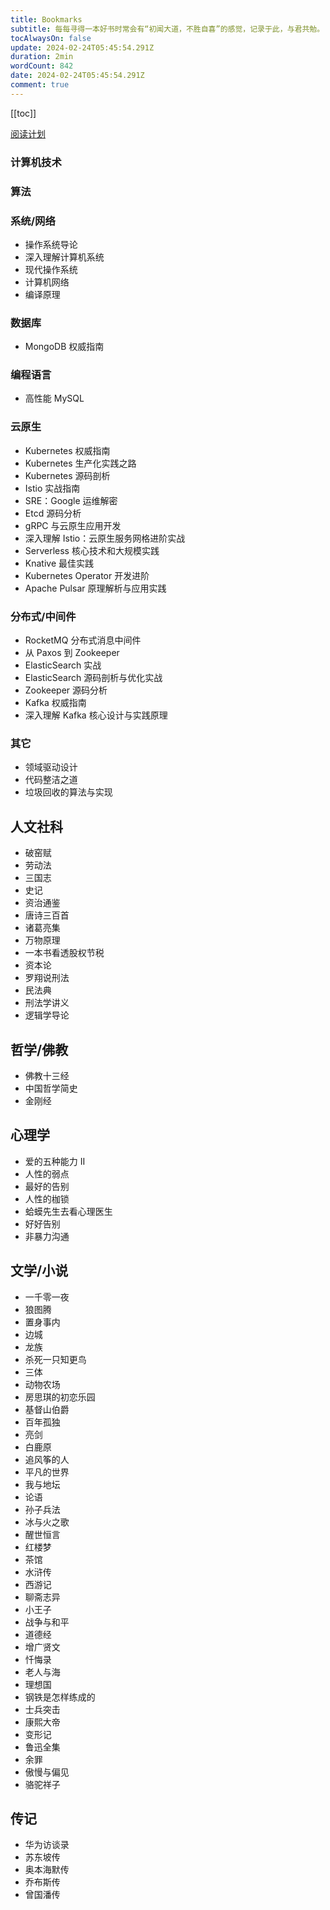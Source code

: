 ```yaml
---
title: Bookmarks
subtitle: 每每寻得一本好书时常会有“初闻大道，不胜自喜”的感觉，记录于此，与君共勉。
tocAlwaysOn: false
update: 2024-02-24T05:45:54.291Z
duration: 2min
wordCount: 842
date: 2024-02-24T05:45:54.291Z
comment: true
---
```


[[toc]]

[阅读计划](https://flowus.cn/alomerry/share/03d0ad27-0b99-415a-8aec-2c5cf979f1f5)

### 计算机技术

### 算法

<Book
title="算法导论"
desc="全书各章自成体系，可以作为独立的学习单元；算法以英语和伪代码的形式描述，具备初步程序设计经验的人就能看懂；说明和解释力求浅显易懂，不失深度和数学严谨性。"
logo="https://cdn.alomerry.com/blog/assets/img/links/booklists/introduction-to-algorithms.jpg"
link="https://book.douban.com/subject/20432061/"
/>

<Book
title="算法笔记"
desc="这本书是一部很入门的书，在大学里备考 PAT 时读到的，有个外号叫“晴神宝典”"
logo="https://cdn.alomerry.com/blog/assets/img/晴神宝典.png"
link="https://book.douban.com/subject/26827295/"
/>

### 系统/网络

- 操作系统导论
- 深入理解计算机系统
- 现代操作系统
- 计算机网络
- 编译原理

### 数据库

<Book
title="MySQL 是怎样运行的"
desc="《MySQL是怎样运行的：从根儿上理解 MySQL》采用诙谐幽默的表达方式，对MySQL的底层运行原理进行了介绍，内容涵盖了使用MySQL的同学在求职面试和工作中常见的一些核心概念。"
logo="https://cdn.alomerry.com/blog/assets/img/links/booklists/how-mysql-work.jpg"
link="https://book.douban.com/subject/35231266/"
/>

<Book
title="Redis5 设计与源码分析"
desc="多名专家联袂推荐，资深专家联合撰写，深入理解 Redis 5 设计精髓。本书系统讲解 Redis
5设计、数据结构、底层命令实现，以及持久化、主从复制、集群的实现。"
logo="https://cdn.alomerry.com/blog/assets/img/links/booklists/redis5-design-and-source-code-analysis.jpg"
link="https://book.douban.com/subject/34804798/"
/>

- MongoDB 权威指南

### 编程语言

<Book
title="深度探索 Go 语言"
desc="书中主要内容包括：指针、函数栈帧、调用约定、变量逃逸、Function Value、包、defer panic、 方法、Method、Value、组合式继承、接口、类型断言、反射、goroutine、抢占式调度、同步、堆和栈的管理,以及GC等。书中包含大的探索示例和源码分析，在学会应用的同时还能了解实现原理。"
logo="https://cdn.alomerry.com/blog/assets/img/links/booklists/explore-go-runtime.jpg"
link="https://book.douban.com/subject/36104087/"
/>

- 高性能 MySQL

### 云原生

<Book
title="Kubernetes in Action"
desc="本书部分概要介绍了 Docker 和Kubernetes 的由来和发展，然后通过在 Kubernetes 中部署一个应用程序，一点点增加功能，逐步加深我们对于Kubernetes架构的理解和操作的实践。在本书的后面部分，也可以学习一些高阶的主题，比如监控、调试及伸缩。"
logo="https://cdn.alomerry.com/blog/assets/img/links/booklists/kubernetes-in-action.jpg"
link="https://book.douban.com/subject/30418855/"
/>

- Kubernetes 权威指南
- Kubernetes 生产化实践之路
- Kubernetes 源码剖析
- Istio 实战指南
- SRE：Google 运维解密
- Etcd 源码分析
- gRPC 与云原生应用开发
- 深入理解 Istio：云原生服务网格进阶实战
- Serverless 核心技术和大规模实践
- Knative 最佳实践
- Kubernetes Operator 开发进阶
- Apache Pulsar 原理解析与应用实践

### 分布式/中间件

- RocketMQ 分布式消息中间件
- 从 Paxos 到 Zookeeper
- ElasticSearch 实战
- ElasticSearch 源码剖析与优化实战
- Zookeeper 源码分析
- Kafka 权威指南
- 深入理解 Kafka 核心设计与实践原理

### 其它

- 领域驱动设计
- 代码整洁之道
- 垃圾回收的算法与实现

## 人文社科

- 破窑赋
- 劳动法
- 三国志
- 史记
- 资治通鉴
- 唐诗三百首
- 诸葛亮集
- 万物原理
- 一本书看透股权节税
- 资本论
- 罗翔说刑法
- 民法典
- 刑法学讲义
- 逻辑学导论

## 哲学/佛教

- 佛教十三经
- 中国哲学简史
- 金刚经

## 心理学

- 爱的五种能力 II
- 人性的弱点
- 最好的告别
- 人性的枷锁
- 蛤蟆先生去看心理医生
- 好好告别
- 非暴力沟通

## 文学/小说

- 一千零一夜
- 狼图腾
- 置身事内
- 边城
- 龙族
- 杀死一只知更鸟
- 三体
- 动物农场
- 房思琪的初恋乐园
- 基督山伯爵
- 百年孤独
- 亮剑
- 白鹿原
- 追风筝的人
- 平凡的世界
- 我与地坛
- 论语
- 孙子兵法
- 冰与火之歌
- 醒世恒言
- 红楼梦
- 茶馆
- 水浒传
- 西游记
- 聊斋志异
- 小王子
- 战争与和平
- 道德经
- 增广贤文
- 忏悔录
- 老人与海
- 理想国
- 钢铁是怎样练成的
- 士兵突击
- 康熙大帝
- 变形记
- 鲁迅全集
- 余罪
- 傲慢与偏见
- 骆驼祥子

## 传记

- 华为访谈录
- 苏东坡传
- 奥本海默传
- 乔布斯传
- 曾国潘传
